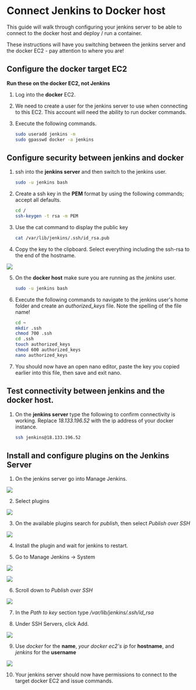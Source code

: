 # Connect Jenkins to Docker host

This guide will walk through configuring your jenkins server to be able to connect to the docker host and deploy / run a container.

These instructions will have you switching between the jenkins server and the docker EC2 - pay attention to where you are!

## Configure the docker target EC2

**Run these on the docker EC2, not Jenkins**

1. Log into the **docker** EC2.

2. We need to create a user for the jenkins server to use when connecting to this EC2. This account will need the ability to run docker commands.

3. Execute the following commands.

   ``` sh
   sudo useradd jenkins -m 
   sudo gpasswd docker -a jenkins
   ```

## Configure security between jenkins and docker

1. ssh into the **jenkins server** and then switch to the jenkins user.

   ``` sh
   sudo -u jenkins bash
   ```

2. Create a ssh key in the **PEM** format by using the following commands; accept all defaults.

   ``` sh
   cd /
   ssh-keygen -t rsa -m PEM
   ```
3. Use the cat command to display the public key

   ``` sh
   cat /var/lib/jenkins/.ssh/id_rsa.pub
   ```
4. Copy the key to the clipboard. Select everything including the ssh-rsa to the end of the hostname.

  ![](public-key.png)

5. On the **docker host** make sure you are running as the *jenkins* user.

   ``` sh
   sudo -u jenkins bash
   ```
6. Execute the following commands to navigate to the jenkins user's home folder and create an *authorized_keys* file. Note the spelling of the file name!

   ``` sh
   cd ~
   mkdir .ssh
   chmod 700 .ssh
   cd .ssh
   touch authorized_keys
   chmod 600 authorized_keys
   nano authorized_keys
   ```

7. You should now have an open nano editor, paste the key you copied earlier into this file, then save and exit nano.

## Test connectivity between jenkins and the docker host.

1. On the **jenkins server** type the following to confirm connectivity is working. Replace *18.133.196.52* with the ip address of your docker instance.

   ``` sh
   ssh jenkins@18.133.196.52
   ```

## Install and configure plugins on the Jenkins Server

1. On the jenkins server go into Manage Jenkins.
  
  ![](manage.png)

2. Select plugins

  ![](plugins.png)

3. On the available plugins search for *publish*, then select *Publish over SSH*

  ![](publish.png)

4. Install the plugin and wait for jenkins to restart.

5. Go to Manage Jenkins -> System

  ![](manage.png)

  ![](system.png)

6. Scroll down to *Publish over SSH*

  ![](publish-over-ssh.png)

7. In the *Path to key* section type */var/lib/jenkins/.ssh/id_rsa*

8. Under SSH Servers, click Add.

  ![](ssh-add-server.png)

9. Use *docker* for the **name**, *your docker ec2's ip* for **hostname**, and *jenkins* for the **username**

  ![](config-ssh-server.png)

10. Your jenkins server should now have permissions to connect to the target docker EC2 and issue commands.